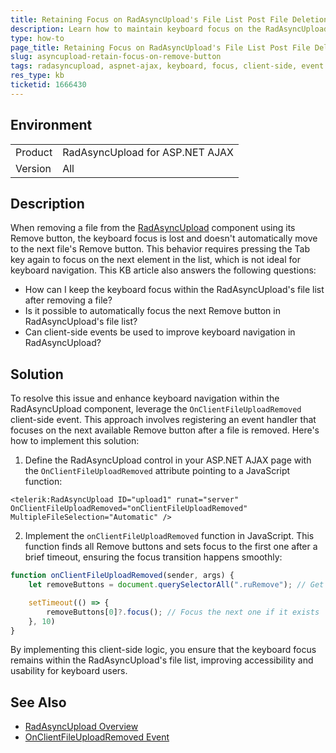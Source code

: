 ```yaml
---
title: Retaining Focus on RadAsyncUpload's File List Post File Deletion
description: Learn how to maintain keyboard focus on the RadAsyncUpload component's file list after removing a file using client-side events.
type: how-to
page_title: Retaining Focus on RadAsyncUpload's File List Post File Deletion
slug: asyncupload-retain-focus-on-remove-button
tags: radasyncupload, aspnet-ajax, keyboard, focus, client-side, event
res_type: kb
ticketid: 1666430
---
```


## Environment

<table>
<tbody>
<tr>
<td>Product</td>
<td>RadAsyncUpload for ASP.NET AJAX</td>
</tr>
<tr>
<td>Version</td>
<td>All</td>
</tr>
</tbody>
</table>

## Description

When removing a file from the [RadAsyncUpload](https://docs.telerik.com/devtools/aspnet-ajax/controls/asyncupload/overview) component using its Remove button, the keyboard focus is lost and doesn't automatically move to the next file's Remove button. This behavior requires pressing the Tab key again to focus on the next element in the list, which is not ideal for keyboard navigation. This KB article also answers the following questions:

- How can I keep the keyboard focus within the RadAsyncUpload's file list after removing a file?
- Is it possible to automatically focus the next Remove button in RadAsyncUpload's file list?
- Can client-side events be used to improve keyboard navigation in RadAsyncUpload?

## Solution

To resolve this issue and enhance keyboard navigation within the RadAsyncUpload component, leverage the `OnClientFileUploadRemoved` client-side event. This approach involves registering an event handler that focuses on the next available Remove button after a file is removed. Here's how to implement this solution:

1. Define the RadAsyncUpload control in your ASP.NET AJAX page with the `OnClientFileUploadRemoved` attribute pointing to a JavaScript function:

````ASP.NET
<telerik:RadAsyncUpload ID="upload1" runat="server" OnClientFileUploadRemoved="onClientFileUploadRemoved" MultipleFileSelection="Automatic" />
````

2. Implement the `onClientFileUploadRemoved` function in JavaScript. This function finds all Remove buttons and sets focus to the first one after a brief timeout, ensuring the focus transition happens smoothly:

````JavaScript
function onClientFileUploadRemoved(sender, args) {
    let removeButtons = document.querySelectorAll(".ruRemove"); // Get all the "Remove" span elements

    setTimeout(() => {
        removeButtons[0]?.focus(); // Focus the next one if it exists
    }, 10)
}
````

By implementing this client-side logic, you ensure that the keyboard focus remains within the RadAsyncUpload's file list, improving accessibility and usability for keyboard users.

## See Also

- [RadAsyncUpload Overview](https://docs.telerik.com/devtools/aspnet-ajax/controls/asyncupload/overview)
- [OnClientFileUploadRemoved Event](https://docs.telerik.com/devtools/aspnet-ajax/controls/asyncupload/client-side-programming/onclientfileuploadremoved#onclientfileuploadremoved)
